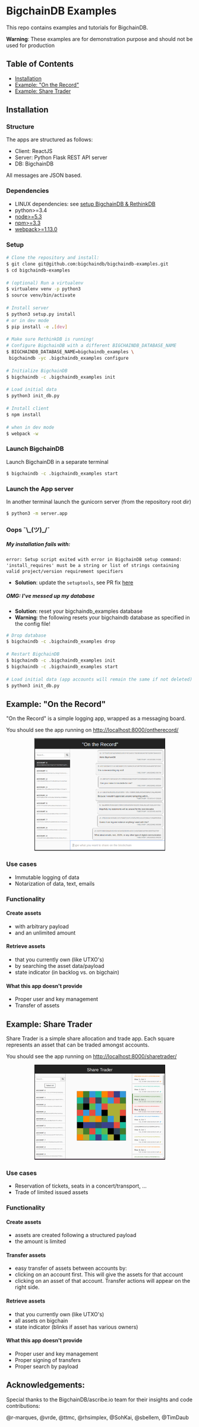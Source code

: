 # BigchainDB Examples

This repo contains examples and tutorials for BigchainDB.

__Warning__: These examples are for demonstration purpose and should not be used for production

## Table of Contents
- [Installation](#installation)
- [Example: "On the Record"](#example-on-the-record)
- [Example: Share Trader](#example-share-trader)

## Installation

### Structure

The apps are structured as follows:
- Client: ReactJS
- Server: Python Flask REST API server
- DB: BigchainDB

All messages are JSON based.

### Dependencies

 - LINUX dependencies: see [setup BigchainDB & RethinkDB](https://bigchaindb.readthedocs.io/en/latest/installing-server.html#install-and-run-rethinkdb-server)
 - python>=3.4
 - [node>=5.3](https://nodejs.org/en/download/) 
 - [npm>=3.3](https://docs.npmjs.com/getting-started/installing-node) 
 - [webpack>=1.13.0](https://webpack.github.io/docs/installation.html)

### Setup

```bash
# Clone the repository and install:
$ git clone git@github.com:bigchaindb/bigchaindb-examples.git
$ cd bigchaindb-examples

# (optional) Run a virtualenv
$ virtualenv venv -p python3
$ source venv/bin/activate

# Install server
$ python3 setup.py install
# or in dev mode
$ pip install -e .[dev]

# Make sure RethinkDB is running!
# Configure BigchainDB with a different BIGCHAINDB_DATABASE_NAME
$ BIGCHAINDB_DATABASE_NAME=bigchaindb_examples \
 bigchaindb -yc .bigchaindb_examples configure 

# Initialize BigchainDB
$ bigchaindb -c .bigchaindb_examples init 

# Load initial data 
$ python3 init_db.py

# Install client
$ npm install

# when in dev mode
$ webpack -w
```

### Launch BigchainDB

Launch BigchainDB in a separate terminal

```bash
$ bigchaindb -c .bigchaindb_examples start 
```

### Launch the App server

In another terminal launch the gunicorn server (from the repository root dir)
```bash
$ python3 -m server.app
```

### Oops ¯\\\_(ツ)\_/¯

##### My installation fails with:

```
error: Setup script exited with error in BigchainDB setup command: 'install_requires' must be a string or list of strings containing valid project/version requirement specifiers
```

- __Solution__: update the `setuptools`, see PR fix [here](https://github.com/bigchaindb/bigchaindb/issues/236)


##### OMG: I've messed up my database

- __Solution__: reset your bigchaindb_examples database
- __Warning__: the following resets your bigchaindb database as specified in the config file!

```bash
# Drop database
$ bigchaindb -c .bigchaindb_examples drop

# Restart BigchainDB
$ bigchaindb -c .bigchaindb_examples init
$ bigchaindb -c .bigchaindb_examples start

# Load initial data (app accounts will remain the same if not deleted)
$ python3 init_db.py
```

## Example: "On the Record"

"On the Record" is a simple logging app, wrapped as a messaging board.

You should see the app running on [http://localhost:8000/ontherecord/](http://localhost:8000/ontherecord/)

<p align="center">
  <img width="70%" height="70%" src ="./docs/img/on_the_record_v0.0.1.png" />
</p>

### Use cases

- Immutable logging of data
- Notarization of data, text, emails

### Functionality

#### Create assets
- with arbitrary payload
- and an unlimited amount

#### Retrieve assets
- that you currently own (like UTXO's)
- by searching the asset data/payload
- state indicator (in backlog vs. on bigchain)

#### What this app doesn't provide

- Proper user and key management
- Transfer of assets

## Example: Share Trader

Share Trader is a simple share allocation and trade app. Each square represents an asset that can be traded amongst accounts.

You should see the app running on [http://localhost:8000/sharetrader/](http://localhost:8000/sharetrader/)

<p align="center">
  <img width="70%" height="70%" src ="./docs/img/share_trader_v0.0.1.png" />
</p>

### Use cases

- Reservation of tickets, seats in a concert/transport, ...
- Trade of limited issued assets

### Functionality

#### Create assets
- assets are created following a structured payload
- the amount is limited

#### Transfer assets
- easy transfer of assets between accounts by:
 - clicking on an account first. This will give the assets for that account
 - clicking on an asset of that account. Transfer actions will appear on the right side.

#### Retrieve assets
- that you currently own (like UTXO's)
- all assets on bigchain
- state indicator (blinks if asset has various owners)

#### What this app doesn't provide

- Proper user and key management
- Proper signing of transfers
- Proper search by payload

## Acknowledgements:

Special thanks to the BigchainDB/ascribe.io team for their insights and code contributions:

@r-marques, @vrde, @ttmc, @rhsimplex, @SohKai, @sbellem, @TimDaub
